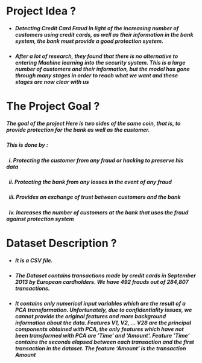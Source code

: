 # Project Idea ?

* ##### Detecting Credit Card Fraud In light of the increasing number of customers using credit cards, as well as their information in the bank system, the bank must provide a good protection system.
* ##### After a lot of research, they found that there is no alternative to entering Machine learning into the security system. This is a large number of customers and their information, but the model has gone through many stages in order to reach what we want and these stages are now clear with us

# The Project Goal ?

##### The goal of the project Here is two sides of the same coin, that is, to provide protection for the bank as well as the customer.

##### This is done by :

##### &nbsp;	i. Protecting the customer from any fraud or hacking to preserve his data

##### &nbsp;	ii. Protecting the bank from any losses in the event of any fraud

##### &nbsp;	iii. Provides an exchange of trust between customers and the bank

##### &nbsp;	iv. Increases the number of customers at the bank that uses the fraud against protection system

# Dataset Description ?

* ##### It is a CSV file.
* ##### The Dataset contains transactions made by credit cards in September 2013 by European cardholders. We have 492 frauds out of 284,807 transactions.
* ##### It contains only numerical input variables which are the result of a PCA transformation. Unfortunately, due to confidentiality issues, we cannot provide the original features and more background information about the data. Features V1, V2, … V28 are the principal components obtained with PCA, the only features which have not been transformed with PCA are 'Time' and 'Amount'. Feature ‘Time’ contains the seconds elapsed between each transaction and the first transaction in the dataset. The feature ‘Amount’ is the transaction Amount
